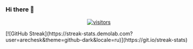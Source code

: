 ### Hi there 👋

<!--
**arechesk/arechesk** is a ✨ _special_ ✨ repository because its `README.md` (this file) appears on your GitHub profile.

Here are some ideas to get you started:

- 🔭 I’m currently working on ...
- 🌱 I’m currently learning ...
- 👯 I’m looking to collaborate on ...
- 🤔 I’m looking for help with ...
- 💬 Ask me about ...
- 📫 How to reach me: ...
- 😄 Pronouns: ...
- ⚡ Fun fact: ...
-->
<p align="center">
  <a href="https://github.com/arechesk">
    <img alt="visitors" src="https://visitor-badge.laobi.icu/badge?page_id=arechesk">
  </a>
</p>
[![GitHub Streak](https://streak-stats.demolab.com?user=arechesk&theme=github-dark&locale=ru)](https://git.io/streak-stats)
